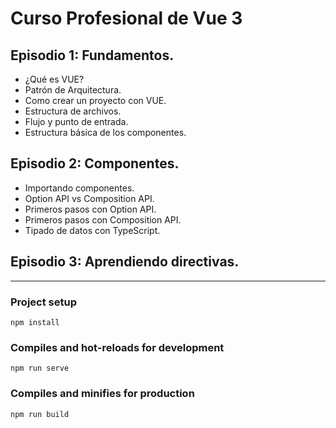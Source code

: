 # Curso Profesional de Vue 3

## Episodio 1: Fundamentos.

* ¿Qué es VUE?
* Patrón de Arquitectura.
* Como crear un proyecto con VUE.
* Estructura de archivos.
* Flujo y punto de entrada.
* Estructura básica de los componentes.

## Episodio 2: Componentes.

* Importando componentes.
* Option API vs Composition API.
* Primeros pasos con Option API.
* Primeros pasos con Composition API.
* Tipado de datos con TypeScript.

## Episodio 3: Aprendiendo directivas.


---

### Project setup

```
npm install
```

### Compiles and hot-reloads for development

```
npm run serve
```

### Compiles and minifies for production

```
npm run build
```
